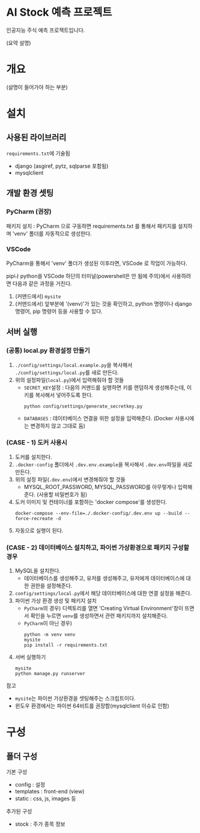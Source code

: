 # AI Stock 예측 프로젝트
인공지능 주식 예측 프로젝트입니다. 

(요약 설명)



# 개요 
(설명이 들어가야 하는 부분)



# 설치
## 사용된 라이브러리
`requirements.txt`에 기술됨
* django (asgiref, pytz, sqlparse 포함됨)
* mysqlclient



## 개발 환경 셋팅
### PyCharm (권장)
패키지 설치 : PyCharm 으로 구동하면 requirements.txt 를 통해서 패키지를 설치하며 'venv' 폴더를 자동적으로 생성한다.


### VSCode
PyCharm을 통해서 'venv' 폴더가 생성된 이후라면, VSCode 로 작업이 가능하다.

pip나 python을 VSCode 하단의 터미널(powershell은 안 됨에 주의)에서 사용하려면 다음과 같은 과정을 거친다.
1. (커맨드에서) `mysite`
2. (커맨드에서) 앞부분에 '(venv)'가 있는 것을 확인하고, python 명령이나 django 명령어, pip 명령어 등을 사용할 수 있다. 



## 서버 실행
### (공통) local.py 환경설정 만들기

1. `./config/settings/local.example.py`을 복사해서 `./config/settings/local.py`를 새로 만든다.
2. 위의 설정파일(`local.py`)에서 입력해줘야 할 것들
    * `SECRET_KEY`설정 : 다음의 커맨드를 실행하면 키를 랜덤하게 생성해주는데, 이 키를 복사해서 넣어주도록 한다.
        ```console
        python config/settings/generate_secretkey.py
        ```
    * `DATABASES` : 데이터베이스 연결을 위한 설정을 입력해준다. (Docker 사용시에는 변경하지 않고 그대로 둠)



### (CASE - 1) 도커 사용시
1. 도커를 설치한다.
2. `.docker-config` 폴더에서 `.dev.env.example`을 복사해서 `.dev.env`파일을 새로 만든다.
3. 위의 설정 파일(`.dev.env`)에서 변경해줘야 할 것들
    - MYSQL_ROOT_PASSWORD, MYSQL_PASSWORD를 아무렇게나 입력해준다. (사용할 비밀번호가 됨)
4. 도커 이미지 및 컨테이너를 포함하는 'docker compose'를 생성한다.
    ```console
    docker-compose --env-file=./.docker-config/.dev.env up --build --force-recreate -d
    ```
5. 자동으로 실행이 된다.



### (CASE - 2) 데이터베이스 설치하고, 파이썬 가상환경으로 패키지 구성할 경우

1. MySQL을 설치한다.
    - 데이터베이스를 생성해주고, 유저를 생성해주고, 유저에게 데이터베이스에 대한 권한을 설정해준다.
2. `config/settings/local.py`에서 해당 데이터베이스에 대한 연결 설정을 해준다.
3. 파이썬 가상 환경 생성 및 패키지 설치
    * `PyCharm`의 경우) 디렉토리를 열면 'Creating Virtual Environment'창이 뜨면서 확인을 누르면 `venv`를 생성하면서 관련 패키지까지 설치해준다.
    * `PyCharm`이 아닌 경우)
        ```console
        python -m venv venv
        mysite
        pip install -r requirements.txt
        ```
3. 서버 실행하기
    ```console
    mysite
    python manage.py runserver
    ```

참고
* `mysite`는 파이썬 가상환경을 셋팅해주는 스크립트이다.
* 윈도우 환경에서는 파이썬 64비트를 권장함(mysqlclient 이슈로 인함)


# 구성
## 폴더 구성
기본 구성
* config : 설정
* templates : front-end (view) 
* static : css, js, images 등

추가된 구성
* stock : 주가 종목 정보